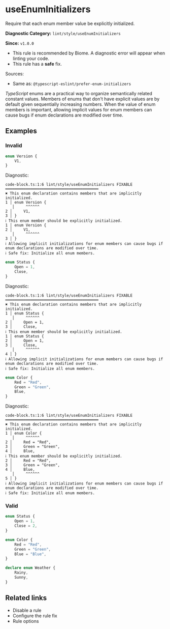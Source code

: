 # useEnumInitializers

Require that each enum member value be explicitly initialized.

**Diagnostic Category:** `lint/style/useEnumInitializers`

**Since:** `v1.0.0`

- This rule is recommended by Biome. A diagnostic error will appear when linting your code.
- This rule has a **safe** fix.

Sources: 
- Same as: `@typescript-eslint/prefer-enum-initializers`

_TypeScript_ enums are a practical way to organize semantically related constant values. Members of enums that don't have explicit values are by default given sequentially increasing numbers. When the value of enum members is important, allowing implicit values for enum members can cause bugs if enum declarations are modified over time.

## Examples

### Invalid

```ts
enum Version {
    V1,
}
```

Diagnostic:
```
code-block.ts:1:6 lint/style/useEnumInitializers FIXABLE ━━━━━━━━━━━━━━━━━━━━━━━━━━━━━━━━━━━━━━━━━
✖ This enum declaration contains members that are implicitly initialized.
1 │ enum Version {
   │     ^^^^^^
2 │     V1,
3 │ }
ℹ This enum member should be explicitly initialized.
1 │ enum Version {
2 │     V1,
   │     ^^^^^^
3 │ }
ℹ Allowing implicit initializations for enum members can cause bugs if enum declarations are modified over time.
ℹ Safe fix: Initialize all enum members.
```

```ts
enum Status {
    Open = 1,
    Close,
}
```

Diagnostic:
```
code-block.ts:1:6 lint/style/useEnumInitializers FIXABLE ━━━━━━━━━━━━━━━━━━━━━━━━━━━━━━━━━━━━━━━━━
✖ This enum declaration contains members that are implicitly initialized.
1 │ enum Status {
   │     ^^^^^^
2 │     Open = 1,
3 │     Close,
ℹ This enum member should be explicitly initialized.
1 │ enum Status {
2 │     Open = 1,
3 │     Close,
   │     ^^^^^^
4 │ }
ℹ Allowing implicit initializations for enum members can cause bugs if enum declarations are modified over time.
ℹ Safe fix: Initialize all enum members.
```

```ts
enum Color {
    Red = "Red",
    Green = "Green",
    Blue,
}
```

Diagnostic:
```
code-block.ts:1:6 lint/style/useEnumInitializers FIXABLE ━━━━━━━━━━━━━━━━━━━━━━━━━━━━━━━━━━━━━━━━━
✖ This enum declaration contains members that are implicitly initialized.
1 │ enum Color {
   │     ^^^^^^
2 │     Red = "Red",
3 │     Green = "Green",
4 │     Blue,
ℹ This enum member should be explicitly initialized.
2 │     Red = "Red",
3 │     Green = "Green",
4 │     Blue,
   │     ^^^^^^
5 │ }
ℹ Allowing implicit initializations for enum members can cause bugs if enum declarations are modified over time.
ℹ Safe fix: Initialize all enum members.
```

### Valid

```ts
enum Status {
    Open = 1,
    Close = 2,
}
```

```ts
enum Color {
    Red = "Red",
    Green = "Green",
    Blue = "Blue",
}
```

```ts
declare enum Weather {
    Rainy,
    Sunny,
}
```

## Related links

- Disable a rule
- Configure the rule fix
- Rule options